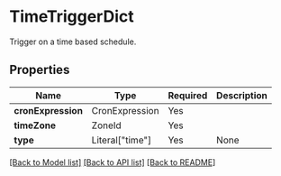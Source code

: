 # TimeTriggerDict

Trigger on a time based schedule.

## Properties
| Name | Type | Required | Description |
| ------------ | ------------- | ------------- | ------------- |
**cronExpression** | CronExpression | Yes |  |
**timeZone** | ZoneId | Yes |  |
**type** | Literal["time"] | Yes | None |


[[Back to Model list]](../../../README.md#models-v2-link) [[Back to API list]](../../../README.md#documentation-for-api-endpoints) [[Back to README]](../../../README.md)
